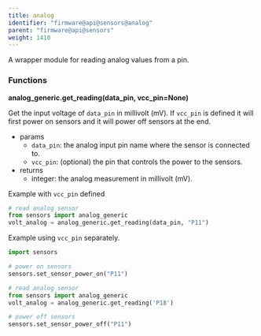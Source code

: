 ```yaml
---
title: analog
identifier: "firmware@api@sensors@analog"
parent: "firmware@api@sensors"
weight: 1410
---
```


A wrapper module for reading analog values from a pin.

### Functions

**analog_generic.get_reading(data_pin, vcc_pin=None)**

Get the input voltage of `data_pin` in millivolt (mV). If `vcc_pin` is defined it will first power on sensors and it will power off sensors at the end.

- params
  - `data_pin`: the analog input pin name where the sensor is connected to.
  - `vcc_pin`: (optional) the pin that controls the power to the sensors.
- returns
  - integer: the analog measurement in millivolt (mV).

Example with `vcc_pin` defined

```python
# read analog sensor
from sensors import analog_generic
volt_analog = analog_generic.get_reading(data_pin, "P11")
```

Example using `vcc_pin` separately.

```python
import sensors

# power on sensors
sensors.set_sensor_power_on("P11")

# read analog sensor
from sensors import analog_generic
volt_analog = analog_generic.get_reading('P18')

# power off sensors
sensors.set_sensor_power_off("P11")
```
